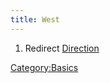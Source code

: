 ```yaml
---
title: West
---
```


1.  Redirect [Direction](Direction "wikilink")

[Category:Basics](Category:Basics "wikilink")